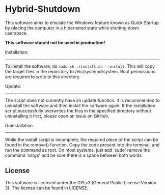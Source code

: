 # Hybrid-Shutdown

This software aims to emulate the Windows feature known as Quick Startup by placing the computer in a hibernated state while shutting down userspace.

**__This software should not be used in production!__**

Installation:
_____________

To install the software, do ```sudo sh ./install.sh --install```. This will copy the target files in the repository to /etc/systemd/system. Root permissions are required to write to this directory.

Update:
_______

The script does not currently have an update function. It is recommended to uninstall the software and then install the software again. If the installation script successfully overwrites the files in the specified directory without uninstalling it first, please open an issue on GitHub.

Uninstallation:
_______________

While the install script is incomplete, the required piece of the script can be found in the remove() function. Copy the code present into the terminal, and run the command as root. On most systems, just add 'sudo' remove the command 'xargs' and be sure there is a space between both words.


## License

This software is licensed under the GPLv3 (General Public License Version 3). The license can be found in LICENSE.